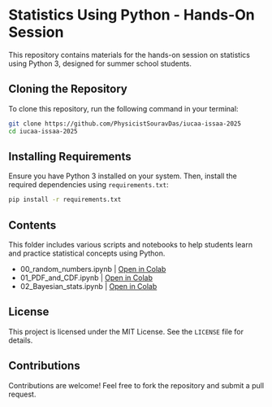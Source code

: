 # Statistics Using Python - Hands-On Session

This repository contains materials for the hands-on session on statistics using Python 3, designed for summer school students.

## Cloning the Repository

To clone this repository, run the following command in your terminal:

```bash
git clone https://github.com/PhysicistSouravDas/iucaa-issaa-2025
cd iucaa-issaa-2025
```

## Installing Requirements

Ensure you have Python 3 installed on your system. Then, install the required dependencies using `requirements.txt`:

```bash
pip install -r requirements.txt
```

## Contents

This folder includes various scripts and notebooks to help students learn and practice statistical concepts using Python.

- 00_random_numbers.ipynb | [Open in Colab](https://colab.research.google.com/github/PhysicistSouravDas/iucaa-issaa-2025/blob/main/00_random_numbers.ipynb)
- 01_PDF_and_CDF.ipynb | [Open in Colab](https://colab.research.google.com/github/PhysicistSouravDas/iucaa-issaa-2025/blob/main/01_PDF_and_CDF.ipynb)
- 02_Bayesian_stats.ipynb | [Open in Colab](https://colab.research.google.com/github/PhysicistSouravDas/iucaa-issaa-2025/blob/main/02_Bayesian_stats.ipynb)

## License

This project is licensed under the MIT License. See the `LICENSE` file for details.

## Contributions

Contributions are welcome! Feel free to fork the repository and submit a pull request.

